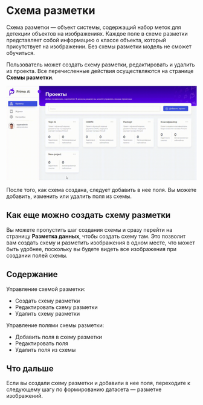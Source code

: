 # Схема разметки

Схема разметки — объект системы, содержащий набор меток для детекции объектов на изображениях. Каждое поле в схеме разметки представляет собой информацию о классе объекта, который присутствует на изображении. Без схемы разметки модель не сможет обучиться.

Пользователь может создать схему разметки, редактировать и удалить из проекта. Все перечисленные действия осуществляются на странице **Схемы разметки**. 

![](<../../../../.gitbook/assets1/primo-ai/user-guide/scheme-project-menu.gif>)

После того, как схема создана, следует добавить в нее поля. Вы можете добавить, изменить или удалить поля из схемы.

## Как еще можно создать схему разметки

Вы можете пропустить шаг создания схемы и сразу перейти на страницу **Разметка данных**, чтобы создать схему там. Это позволит вам создать схему и разметить изображения в одном месте, что может быть удобнее, поскольку вы будете видеть все изображения при создании полей схемы.


## Содержание

Управление схемой разметки:
* Создать схему разметки
* Редактировать схему разметки
* Удалить схему разметки

Управление полями схемы разметки:
* Добавить поля в схему разметки
* Редактировать поля
* Удалить поля из схемы

## Что дальше

Если вы создали схему разметки и добавили в нее поля, переходите к следующему шагу по формированию датасета — разметке изображений. 

